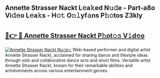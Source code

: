 ## Annette Strasser Nackt L𝚎a𝚔ed N𝚞𝚍e - Part-a8o Vi𝚍𝚎o L𝚎a𝚔s - H𝚘𝚝 O𝚗𝚕yf𝚊ns P𝚑𝚘tos Z3kly

# <h2><a href="http://kf6st4b.oniu.top/?m=Annette+Strasser+Nackt">🔗👉 🔴 Annette Strasser Nackt P𝚑ot𝚘𝚜 V𝚒d𝚎o</a></h2>

[![Annette Strasser Nackt Nu𝚍e𝚜](https://i.imgur.com/0qMVB7G.gif)](http://kf6st4b.oniu.top/?m=Annette+Strasser+Nackt)
Web-based performer and digital artist Annette Strasser Nackt, acclaimed for sharing dance and lifestyle ideas through solo and collaborative dance acts and short films. Versatile artist Annette Strasser Nackt, known for their remarkable abilities and achievements across various entertainment genres.  
